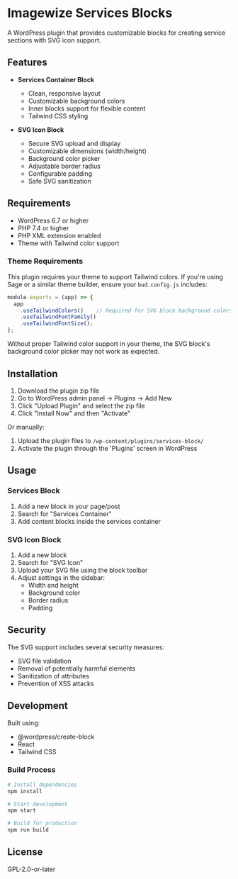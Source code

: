 # Imagewize Services Blocks

A WordPress plugin that provides customizable blocks for creating service sections with SVG icon support.

## Features

- **Services Container Block**
  - Clean, responsive layout
  - Customizable background colors
  - Inner blocks support for flexible content
  - Tailwind CSS styling

- **SVG Icon Block**
  - Secure SVG upload and display
  - Customizable dimensions (width/height)
  - Background color picker
  - Adjustable border radius
  - Configurable padding
  - Safe SVG sanitization

## Requirements

- WordPress 6.7 or higher
- PHP 7.4 or higher
- PHP XML extension enabled
- Theme with Tailwind color support

### Theme Requirements

This plugin requires your theme to support Tailwind colors. If you're using Sage or a similar theme builder, ensure your `bud.config.js` includes:

```javascript
module.exports = (app) => {
  app
    .useTailwindColors()    // Required for SVG block background colors
    .useTailwindFontFamily()
    .useTailwindFontSize();
};
```

Without proper Tailwind color support in your theme, the SVG block's background color picker may not work as expected.

## Installation

1. Download the plugin zip file
2. Go to WordPress admin panel → Plugins → Add New
3. Click "Upload Plugin" and select the zip file
4. Click "Install Now" and then "Activate"

Or manually:

1. Upload the plugin files to `/wp-content/plugins/services-block/`
2. Activate the plugin through the 'Plugins' screen in WordPress

## Usage

### Services Block
1. Add a new block in your page/post
2. Search for "Services Container"
3. Add content blocks inside the services container

### SVG Icon Block
1. Add a new block
2. Search for "SVG Icon"
3. Upload your SVG file using the block toolbar
4. Adjust settings in the sidebar:
   - Width and height
   - Background color
   - Border radius
   - Padding

## Security

The SVG support includes several security measures:
- SVG file validation
- Removal of potentially harmful elements
- Sanitization of attributes
- Prevention of XSS attacks

## Development

Built using:
- @wordpress/create-block
- React
- Tailwind CSS

### Build Process

```bash
# Install dependencies
npm install

# Start development
npm start

# Build for production
npm run build
```

## License

GPL-2.0-or-later